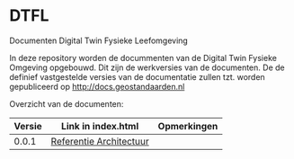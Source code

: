 # DTFL
Documenten Digital Twin Fysieke Leefomgeving

In deze repository worden de docummenten van de Digital Twin Fysieke Omgeving opgebouwd.
Dit zijn de werkversies van de documenten. De de definief vastgestelde versies van de documentatie zullen tzt. worden gepubliceerd
op http://docs.geostandaarden.nl

Overzicht van de documenten:


| Versie | Link in index.html	                                                                       | Opmerkingen          | 
|--------|-------------------------------------------------------------------------------------------|----------------------|
| 0.0.1  |  [Referentie Architectuur](https://geonovum.github.io/DTFL/Referentie%20Architectuur/)    |                      |
